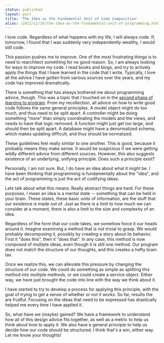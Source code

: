 ```yaml
---
status: published
layout: post
title: 'The Idea as the Fundamental Unit of Code Composition'
alias: /2012/12/16/the-idea-as-the-fundamental-unit-of-programming.html
---
```


I love code. Regardless of what happens with my life, I will always
code. If, tomorrow, I found that I was suddenly very independently
wealthy, I would still code. 

This passion pushes me to improve. One of the most frustrating things
is to need to rearchitect something for no good reason. So, I am
always looking for ways to 
improve my code. I read books 
and blogs, and try to actively apply the things that I have learned in
the code that I write. Typically, I love all the advice I have gotten
from various sources over the years, and my code has improved
dramatically. 

There is something that has always bothered me about programming advice,
though. 
This was a topic that I touched on in the 
[second phase of learning to program](http:/2012/08/26/the-two-phases-of-learning-to-program.html).
From my recollection, all advice on how to write good code 
follows the same general principles. A model object might do too much, and
thus need to be split apart. A controller might be doing something
"more" than simply coordinating the models and the views, and needs to
have that logic removed. A function might just get too large, and
should then be split apart. A database might have a denormalized schema,
which makes updating difficult, and thus should be normalized.

These guidelines feel really similar to one another. This is good,
because it probably means they make sense. It would be suspicious if
we were getting wildly different advice from different sources. 
However, this also suggests existence of an underlying, unifying
principle. Does such a principle exist?

Personally, I am not sure. 
But, I do have an idea about what it *might* be. I have been thinking
that programming is fundamentally about the "idea", and the act of
programming is just the act of codifying ideas.

Lets talk about what this means. Really abstract things are hard. 
For these purposes, I mean an idea is a mental state --
something that can be held in your brain. These states, these basic
units of information, are the stuff that our existence is made out
of. Just as there is a limit to how much we can consider at a moment,
there is also a limit to the size and complexity of an idea. 

Regardless of the form that our code takes, we somehow force it our
heads around it. Imagine examining a method that is not trivial to
grasp. We would probably decomposing it, 
possibly by creating a story about its behavior. 
First it "does this", then it "does that". In any case,
this method is now composed of multiple ideas, even though it is still
one method. Our program does not match the structure of our thoughts,
and this creates a hefty brain tax. 

Once we realize this, we can alleviate this pressure by changing the structure
of our code. We could do something as simple as splitting this method
into multiple methods, or we could create a service object. Either
way, we have just brought the code into line with the way we think
about it. 

I have started to try to develop a process for applying this
principle, with the goal of trying to get a sense of whether
or not it works. So far, results the are fruitful. Focusing on
the ideas that need to be expressed has drastically helped me every
time I have applied it.

So, what have we (maybe) gained? We have a framework to
understand how all of this design advice fits together, as well as a
metric to help us think about how to apply it. We also have a general
principle to help us decide how our code should be structured. I think
that's a win, either way. Let me know your thoughts!
